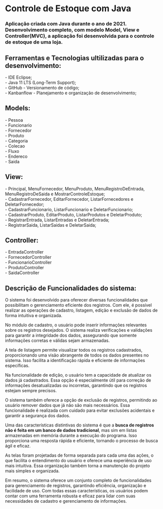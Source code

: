 # Controle de Estoque com Java

<h3>Aplicação criada com Java durante o ano de 2021.<br>
Desenvolvimento completo, com modelo Model, View e Controller(MVC), a aplicação foi desenvolvida para o controle de estoque de uma loja.</h3>

<h2>Ferramentas e Tecnologias ultilizadas para o desenvolvimento:</h2>
- IDE Eclipse;<br>
- Java 11 LTS (Long-Term Support);<br>
- GitHub - Versionamento de código;<br>
- Kanbanflow - Planejamento e organização de desenvolvimento;<br>

<h2>Models:</h2>
- Pessoa<br>
- Funcionario<br>
- Fornecedor<br>
- Produto<br>
- Categoria<br>
- Colecao<br>
- Fluxo<br>
- Endereco<br>
- Saida<br>

<h2>View:</h2>
- Principal, MenuFornecedor, MenuProduto, MenuRegistroDeEntrada, MenuRegistroDeSaida e MostrarControleEstoque;<br>
- CadastrarFornecedor, EditarFornecedor, ListarFornecedores e DeletarFornecedor;<br>
- CadastrarFuncionario, ListarFuncionario e DeletarFuncionario;<br>
- CadastrarProduto, EditarProduto, ListarProdutos e DeletarProduto;<br>
- RegistrarEntrada, ListarEntradas e DeletarEntrada;<br>
- RegistrarSaida, ListarSaidas e DeletarSaida;<br>

<h2>Controller: </h2>
- EntradaController<br>
- FornecedorController<br>
- FuncionarioController<br>
- ProdutoController<br>
- SaidaController<br>

<h2>Descrição de Funcionalidades do sistema:</h2>
O sistema foi desenvolvido para oferecer diversas funcionalidades que possibilitam o gerenciamento eficiente dos registros. Com ele, é possível realizar as operações de cadastro, listagem, edição e exclusão de dados de forma intuitiva e organizada.<br>

No módulo de cadastro, o usuário pode inserir informações relevantes sobre os registros desejados. O sistema realiza verificações e validações para garantir a integridade dos dados, assegurando que somente informações corretas e válidas sejam armazenadas.<br>

A tela de listagem permite visualizar todos os registros cadastrados, proporcionando uma visão abrangente de todos os dados presentes no sistema. Isso facilita a identificação rápida e eficiente de informações específicas.<br>

Na funcionalidade de edição, o usuário tem a capacidade de atualizar os dados já cadastrados. Essa opção é especialmente útil para correção de informações desatualizadas ou incorretas, garantindo que os registros estejam sempre precisos.<br>

O sistema também oferece a opção de exclusão de registros, permitindo ao usuário remover dados que já não são mais necessários. Essa funcionalidade é realizada com cuidado para evitar exclusões acidentais e garantir a segurança dos dados.<br>

Uma das características distintivas do sistema é que a <strong>busca de registros não é feita em um banco de dados tradicional</strong>, mas sim em listas armazenadas em memória durante a execução do programa. Isso proporciona uma resposta rápida e eficiente, tornando o processo de busca ágil e eficaz.<br>

As telas foram projetadas de forma separada para cada uma das ações, o que facilita o entendimento do usuário e oferece uma experiência de uso mais intuitiva. Essa organização também torna a manutenção do projeto mais simples e organizada.<br>

Em resumo, o sistema oferece um conjunto completo de funcionalidades para gerenciamento de registros, garantindo eficiência, organização e facilidade de uso. Com todas essas características, os usuários podem contar com uma ferramenta robusta e eficaz para lidar com suas necessidades de cadastro e gerenciamento de informações.<br>

